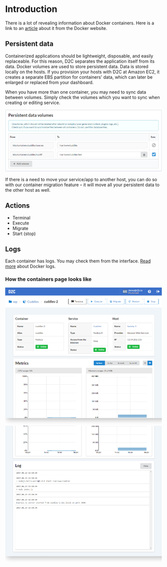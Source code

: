 # Introduction

There is a lot of revealing information about Docker containers. Here is a link to an [article](https://www.docker.com/what-container) about it from the Docker website.

## Persistent data

Containerized applications should be lightweight, disposable, and easily replaceable. For this reason, D2C separates the application itself from its data. Docker volumes are used to store persistent data. Data is stored locally on the hosts. If you provision your hosts with D2C at Amazon EC2, it creates a separate EBS partition for containers' data, which can later be enlarged or replaced from your dashboard.

When you have more than one container, you may need to sync data between volumes. Simply check the volumes which you want to sync when creating or editing service.

![Persistent data](../img/persistent_data.png)

If there is a need to move your service/app to another host, you can do so with our container migration feature – it will move all your persistent data to the other host as well.

## Actions

- Terminal
- Execute
- Migrate
- Start (stop)

## Logs

<!--нужно больше инфы (спросить у Паши)-->

Each container has logs. You may check them from the interface. [Read more](https://docs.docker.com/engine/admin/logging/view_container_logs/) about Docker logs.

### How the containers page looks like

![Containers page](../img/containers.png)
![Containers page](../img/containers_logs.png)

